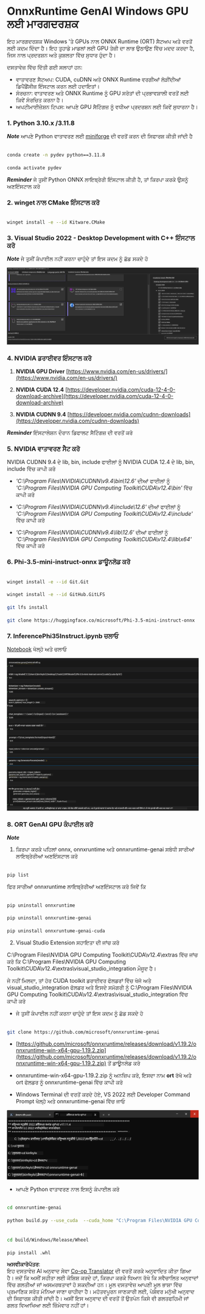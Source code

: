 <!--
CO_OP_TRANSLATOR_METADATA:
{
  "original_hash": "b066fc29c1b2129df84e027cb75119ce",
  "translation_date": "2025-07-17T02:42:01+00:00",
  "source_file": "md/02.Application/01.TextAndChat/Phi3/ORTWindowGPUGuideline.md",
  "language_code": "pa"
}
-->
# **OnnxRuntime GenAI Windows GPU ਲਈ ਮਾਰਗਦਰਸ਼ਕ**

ਇਹ ਮਾਰਗਦਰਸ਼ਕ Windows 'ਤੇ GPUs ਨਾਲ ONNX Runtime (ORT) ਸੈਟਅਪ ਅਤੇ ਵਰਤੋਂ ਲਈ ਕਦਮ ਦਿੰਦਾ ਹੈ। ਇਹ ਤੁਹਾਡੇ ਮਾਡਲਾਂ ਲਈ GPU ਤੇਜ਼ੀ ਦਾ ਲਾਭ ਉਠਾਉਣ ਵਿੱਚ ਮਦਦ ਕਰਦਾ ਹੈ, ਜਿਸ ਨਾਲ ਪ੍ਰਦਰਸ਼ਨ ਅਤੇ ਕੁਸ਼ਲਤਾ ਵਿੱਚ ਸੁਧਾਰ ਹੁੰਦਾ ਹੈ।

ਦਸਤਾਵੇਜ਼ ਵਿੱਚ ਦਿੱਤੀ ਗਈ ਸਲਾਹਾਂ ਹਨ:

- ਵਾਤਾਵਰਣ ਸੈਟਅਪ: CUDA, cuDNN ਅਤੇ ONNX Runtime ਵਰਗੀਆਂ ਲੋੜੀਂਦੀਆਂ ਡਿਪੈਂਡੈਂਸੀਜ਼ ਇੰਸਟਾਲ ਕਰਨ ਲਈ ਹਦਾਇਤਾਂ।
- ਸੰਰਚਨਾ: ਵਾਤਾਵਰਣ ਅਤੇ ONNX Runtime ਨੂੰ GPU ਸਰੋਤਾਂ ਦੀ ਪ੍ਰਭਾਵਸ਼ਾਲੀ ਵਰਤੋਂ ਲਈ ਕਿਵੇਂ ਸੰਰਚਿਤ ਕਰਨਾ ਹੈ।
- ਅਪਟੀਮਾਈਜ਼ੇਸ਼ਨ ਟਿਪਸ: ਆਪਣੇ GPU ਸੈਟਿੰਗਜ਼ ਨੂੰ ਵਧੀਆ ਪ੍ਰਦਰਸ਼ਨ ਲਈ ਕਿਵੇਂ ਸੁਧਾਰਨਾ ਹੈ।

### **1. Python 3.10.x /3.11.8**

   ***Note*** ਆਪਣੇ Python ਵਾਤਾਵਰਣ ਲਈ [miniforge](https://github.com/conda-forge/miniforge/releases/latest/download/Miniforge3-Windows-x86_64.exe) ਦੀ ਵਰਤੋਂ ਕਰਨ ਦੀ ਸਿਫਾਰਸ਼ ਕੀਤੀ ਜਾਂਦੀ ਹੈ

   ```bash

   conda create -n pydev python==3.11.8

   conda activate pydev

   ```

   ***Reminder*** ਜੇ ਤੁਸੀਂ Python ONNX ਲਾਇਬ੍ਰੇਰੀ ਇੰਸਟਾਲ ਕੀਤੀ ਹੈ, ਤਾਂ ਕਿਰਪਾ ਕਰਕੇ ਉਸਨੂੰ ਅਣਇੰਸਟਾਲ ਕਰੋ

### **2. winget ਨਾਲ CMake ਇੰਸਟਾਲ ਕਰੋ**


   ```bash

   winget install -e --id Kitware.CMake

   ```

### **3. Visual Studio 2022 - Desktop Development with C++ ਇੰਸਟਾਲ ਕਰੋ**

   ***Note*** ਜੇ ਤੁਸੀਂ ਕੰਪਾਈਲ ਨਹੀਂ ਕਰਨਾ ਚਾਹੁੰਦੇ ਤਾਂ ਇਸ ਕਦਮ ਨੂੰ ਛੱਡ ਸਕਦੇ ਹੋ

![CPP](../../../../../../translated_images/01.42f52a2b2aedff029e1c9beb13d2b09fcdab284ffd5fa8f3d7ac3cef5f347ad2.pa.png)


### **4. NVIDIA ਡਰਾਈਵਰ ਇੰਸਟਾਲ ਕਰੋ**

1. **NVIDIA GPU Driver**  [https://www.nvidia.com/en-us/drivers/](https://www.nvidia.com/en-us/drivers/)

2. **NVIDIA CUDA 12.4** [https://developer.nvidia.com/cuda-12-4-0-download-archive](https://developer.nvidia.com/cuda-12-4-0-download-archive)

3. **NVIDIA CUDNN 9.4**  [https://developer.nvidia.com/cudnn-downloads](https://developer.nvidia.com/cudnn-downloads)

***Reminder*** ਇੰਸਟਾਲੇਸ਼ਨ ਦੌਰਾਨ ਡਿਫਾਲਟ ਸੈਟਿੰਗਜ਼ ਦੀ ਵਰਤੋਂ ਕਰੋ

### **5. NVIDIA ਵਾਤਾਵਰਣ ਸੈਟ ਕਰੋ**

NVIDIA CUDNN 9.4 ਦੇ lib, bin, include ਫਾਈਲਾਂ ਨੂੰ NVIDIA CUDA 12.4 ਦੇ lib, bin, include ਵਿੱਚ ਕਾਪੀ ਕਰੋ

- *'C:\Program Files\NVIDIA\CUDNN\v9.4\bin\12.6'* ਦੀਆਂ ਫਾਈਲਾਂ ਨੂੰ *'C:\Program Files\NVIDIA GPU Computing Toolkit\CUDA\v12.4\bin'* ਵਿੱਚ ਕਾਪੀ ਕਰੋ

- *'C:\Program Files\NVIDIA\CUDNN\v9.4\include\12.6'* ਦੀਆਂ ਫਾਈਲਾਂ ਨੂੰ *'C:\Program Files\NVIDIA GPU Computing Toolkit\CUDA\v12.4\include'* ਵਿੱਚ ਕਾਪੀ ਕਰੋ

- *'C:\Program Files\NVIDIA\CUDNN\v9.4\lib\12.6'* ਦੀਆਂ ਫਾਈਲਾਂ ਨੂੰ *'C:\Program Files\NVIDIA GPU Computing Toolkit\CUDA\v12.4\lib\x64'* ਵਿੱਚ ਕਾਪੀ ਕਰੋ


### **6. Phi-3.5-mini-instruct-onnx ਡਾਊਨਲੋਡ ਕਰੋ**


   ```bash

   winget install -e --id Git.Git

   winget install -e --id GitHub.GitLFS

   git lfs install

   git clone https://huggingface.co/microsoft/Phi-3.5-mini-instruct-onnx

   ```

### **7. InferencePhi35Instruct.ipynb ਚਲਾਓ**

   [Notebook](../../../../../../code/09.UpdateSamples/Aug/ortgpu-phi35-instruct.ipynb) ਖੋਲ੍ਹੋ ਅਤੇ ਚਲਾਓ


![RESULT](../../../../../../translated_images/02.b9b06996cf7255d5e5ee19a703c4352f4a96dd7a1068b2af227eda1f3104bfa0.pa.png)


### **8. ORT GenAI GPU ਕੰਪਾਈਲ ਕਰੋ**


   ***Note*** 
   
   1. ਕਿਰਪਾ ਕਰਕੇ ਪਹਿਲਾਂ onnx, onnxruntime ਅਤੇ onnxruntime-genai ਸਬੰਧੀ ਸਾਰੀਆਂ ਲਾਇਬ੍ਰੇਰੀਆਂ ਅਣਇੰਸਟਾਲ ਕਰੋ

   
   ```bash

   pip list 
   
   ```

   ਫਿਰ ਸਾਰੀਆਂ onnxruntime ਲਾਇਬ੍ਰੇਰੀਆਂ ਅਣਇੰਸਟਾਲ ਕਰੋ ਜਿਵੇਂ ਕਿ 


   ```bash

   pip uninstall onnxruntime

   pip uninstall onnxruntime-genai

   pip uninstall onnxruntume-genai-cuda
   
   ```

   2. Visual Studio Extension ਸਹਾਇਤਾ ਦੀ ਜਾਂਚ ਕਰੋ

   C:\Program Files\NVIDIA GPU Computing Toolkit\CUDA\v12.4\extras ਵਿੱਚ ਜਾਂਚ ਕਰੋ ਕਿ C:\Program Files\NVIDIA GPU Computing Toolkit\CUDA\v12.4\extras\visual_studio_integration ਮੌਜੂਦ ਹੈ। 
   
   ਜੇ ਨਹੀਂ ਮਿਲਦਾ, ਤਾਂ ਹੋਰ CUDA toolkit ਡਰਾਈਵਰ ਫੋਲਡਰਾਂ ਵਿੱਚ ਖੋਜੋ ਅਤੇ visual_studio_integration ਫੋਲਡਰ ਅਤੇ ਇਸਦੇ ਸਮੱਗਰੀ ਨੂੰ C:\Program Files\NVIDIA GPU Computing Toolkit\CUDA\v12.4\extras\visual_studio_integration ਵਿੱਚ ਕਾਪੀ ਕਰੋ




   - ਜੇ ਤੁਸੀਂ ਕੰਪਾਈਲ ਨਹੀਂ ਕਰਨਾ ਚਾਹੁੰਦੇ ਤਾਂ ਇਸ ਕਦਮ ਨੂੰ ਛੱਡ ਸਕਦੇ ਹੋ


   ```bash

   git clone https://github.com/microsoft/onnxruntime-genai

   ```

   - [https://github.com/microsoft/onnxruntime/releases/download/v1.19.2/onnxruntime-win-x64-gpu-1.19.2.zip](https://github.com/microsoft/onnxruntime/releases/download/v1.19.2/onnxruntime-win-x64-gpu-1.19.2.zip) ਤੋਂ ਡਾਊਨਲੋਡ ਕਰੋ

   - onnxruntime-win-x64-gpu-1.19.2.zip ਨੂੰ ਅਨਜ਼ਿਪ ਕਰੋ, ਇਸਦਾ ਨਾਮ **ort** ਰੱਖੋ ਅਤੇ ort ਫੋਲਡਰ ਨੂੰ onnxruntime-genai ਵਿੱਚ ਕਾਪੀ ਕਰੋ

   - Windows Terminal ਦੀ ਵਰਤੋਂ ਕਰਦੇ ਹੋਏ, VS 2022 ਲਈ Developer Command Prompt ਖੋਲ੍ਹੋ ਅਤੇ onnxruntime-genai ਵਿੱਚ ਜਾਓ

![RESULT](../../../../../../translated_images/03.b83ce473d5ff9b9b94670a1b26fdb66a05320d534cbee2762f64e52fd12ef9c9.pa.png)

   - ਆਪਣੇ Python ਵਾਤਾਵਰਣ ਨਾਲ ਇਸਨੂੰ ਕੰਪਾਈਲ ਕਰੋ

   
   ```bash

   cd onnxruntime-genai

   python build.py --use_cuda  --cuda_home "C:\Program Files\NVIDIA GPU Computing Toolkit\CUDA\v12.4" --config Release
 

   cd build/Windows/Release/Wheel

   pip install .whl

   ```

**ਅਸਵੀਕਾਰੋਪੱਤਰ**:  
ਇਹ ਦਸਤਾਵੇਜ਼ AI ਅਨੁਵਾਦ ਸੇਵਾ [Co-op Translator](https://github.com/Azure/co-op-translator) ਦੀ ਵਰਤੋਂ ਕਰਕੇ ਅਨੁਵਾਦਿਤ ਕੀਤਾ ਗਿਆ ਹੈ। ਜਦੋਂ ਕਿ ਅਸੀਂ ਸਹੀਤਾ ਲਈ ਕੋਸ਼ਿਸ਼ ਕਰਦੇ ਹਾਂ, ਕਿਰਪਾ ਕਰਕੇ ਧਿਆਨ ਰੱਖੋ ਕਿ ਸਵੈਚਾਲਿਤ ਅਨੁਵਾਦਾਂ ਵਿੱਚ ਗਲਤੀਆਂ ਜਾਂ ਅਸਮਰਥਤਾਵਾਂ ਹੋ ਸਕਦੀਆਂ ਹਨ। ਮੂਲ ਦਸਤਾਵੇਜ਼ ਆਪਣੀ ਮੂਲ ਭਾਸ਼ਾ ਵਿੱਚ ਪ੍ਰਮਾਣਿਕ ਸਰੋਤ ਮੰਨਿਆ ਜਾਣਾ ਚਾਹੀਦਾ ਹੈ। ਮਹੱਤਵਪੂਰਨ ਜਾਣਕਾਰੀ ਲਈ, ਪੇਸ਼ੇਵਰ ਮਨੁੱਖੀ ਅਨੁਵਾਦ ਦੀ ਸਿਫਾਰਸ਼ ਕੀਤੀ ਜਾਂਦੀ ਹੈ। ਅਸੀਂ ਇਸ ਅਨੁਵਾਦ ਦੀ ਵਰਤੋਂ ਤੋਂ ਉਤਪੰਨ ਕਿਸੇ ਵੀ ਗਲਤਫਹਿਮੀ ਜਾਂ ਗਲਤ ਵਿਆਖਿਆ ਲਈ ਜ਼ਿੰਮੇਵਾਰ ਨਹੀਂ ਹਾਂ।